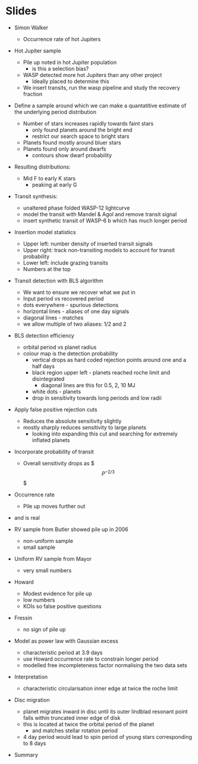 # Slides

* Simon Walker
    * Occurrence rate of hot Jupiters
    
* Hot Jupiter sample
    * Pile up noted in hot Jupiter population
        * is this a selection bias? 
    * WASP detected more hot Jupiters than any other project
        * Ideally placed to determine this
    * We insert transits, run the wasp pipeline and study the recovery fraction
        
* Define a sample around which we can make a quantatitive estimate of the underlying period distribution
    * Number of stars increases rapidly towards faint stars
        * only found planets around the bright end
        * restrict our search space to bright stars
    * Planets found mostly around bluer stars
    * Planets found only around dwarfs
        * contours show dwarf probability
        
* Resulting distributions:
    * Mid F to early K stars
        * peaking at early G

* Transit synthesis:
    * unaltered phase folded WASP-12 lightcurve
    * model the transit with Mandel & Agol and remove transit signal
    * insert synthetic transit of WASP-6 b which has much longer period
    
* Insertion model statistics
    * Upper left: number density of inserted transit signals
    * Upper right: track non-transiting models to account for transit probability
    * Lower left: include grazing transits
    * Numbers at the top
    
* Transit detection with BLS algorithm
    * We want to ensure we recover what we put in
    * Input period vs recovered period
    * dots everywhere - spurious detections
    * horizontal lines - aliases of one day signals
    * diagonal lines - matches
    * we allow multiple of two aliases: 1/2 and 2
    
* BLS detection efficiency
    * orbital period vs planet radius
    * colour map is the detection probability
        * vertical drops as hard coded rejection points around one and a half days
        * black region upper left - planets reached roche limit and disintegrated
            * diagonal lines are this for 0.5, 2, 10 MJ
        * white dots - planets
        * drop in sensitivity towards long periods and low radii

* Apply false positive rejection cuts
    * Reduces the absolute sensitivity slightly
    * mostly sharply reduces sensitivity to large planets
        * looking into expanding this cut and searching for extremely inflated planets
        
* Incorporate probability of transit
    * Overall sensitivity drops as $$$P^{-2/3}$$$
    
* Occurrence rate
    * Pile up moves further out
    
* and is real

* RV sample from Butler showed pile up in 2006
    * non-uniform sample
    * small sample
    
* Uniform RV sample from Mayor
    * very small numbers
   
* Howard 
    * Modest evidence for pile up
    * low numbers
    * KOIs so false positive questions
    
* Fressin
    * no sign of pile up
    
* Model as power law with Gaussian excess
    * characteristic period at 3.9 days
    * use Howard occurrence rate to constrain longer period
    * modelled free incompleteness factor normalising the two data sets

* Interpretation
    * characteristic circularisation inner edge at twice the roche limit
   
* Disc migration
    * planet migrates inward in disc until its outer lindblad resonant point falls within truncated inner edge of disk
    * this is located at twice the orbital period of the planet
        * and matches stellar rotation period
    * 4 day period would lead to spin period of young stars corresponding to 8 days
    
* Summary